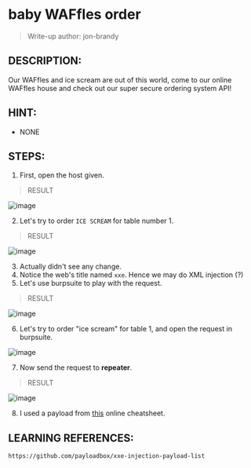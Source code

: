# baby WAFfles order
> Write-up author: jon-brandy
## DESCRIPTION:
Our WAFfles and ice scream are out of this world, come to our online WAFfles house and check out our super secure ordering system API!
## HINT:
- NONE
## STEPS:
1. First, open the host given.

> RESULT

![image](https://user-images.githubusercontent.com/70703371/209812644-460c5cf9-48be-4ec2-9dd1-a6a288c16413.png)


2. Let's try to order `ICE SCREAM` for table number 1.

> RESULT

![image](https://user-images.githubusercontent.com/70703371/209812736-cb17542c-46d5-4f95-90fc-e714f2aaa87d.png)

3. Actually didn't see any change.
4. Notice the web's title named `xxe`. Hence we may do XML injection (?)
5. Let's use burpsuite to play with the request.

> RESULT

![image](https://user-images.githubusercontent.com/70703371/209816372-983772e8-3c64-40bd-9d96-a876a8cc8a20.png)


6. Let's try to order "ice scream" for table 1, and open the request in burpsuite.

![image](https://user-images.githubusercontent.com/70703371/209816516-daa9fbb5-c706-4c4e-9114-3240b4fa04c5.png)


7. Now send the request to **repeater**.

> RESULT

![image](https://user-images.githubusercontent.com/70703371/209816595-ef35fc14-8115-4668-b088-344d82fe8156.png)


8. I used a payload from [this](https://github.com/payloadbox/xxe-injection-payload-list) online cheatsheet.


## LEARNING REFERENCES:

```
https://github.com/payloadbox/xxe-injection-payload-list
```
